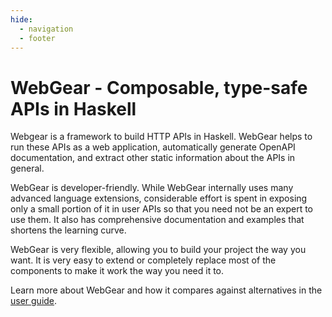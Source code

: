 ```yaml
---
hide:
  - navigation
  - footer
---
```


# WebGear - Composable, type-safe APIs in Haskell
Webgear is a framework to build HTTP APIs in Haskell. WebGear helps to run these APIs as a web application,
automatically generate OpenAPI documentation, and extract other static information about the APIs in general.

WebGear is developer-friendly. While WebGear internally uses many advanced language extensions, considerable effort is
spent in exposing only a small portion of it in user APIs so that you need not be an expert to use them. It also has
comprehensive documentation and examples that shortens the learning curve.

WebGear is very flexible, allowing you to build your project the way you want. It is very easy to extend or completely
replace most of the components to make it work the way you need it to.

Learn more about WebGear and how it compares against alternatives in the [user guide](user-guide/first-steps/introduction.md).
